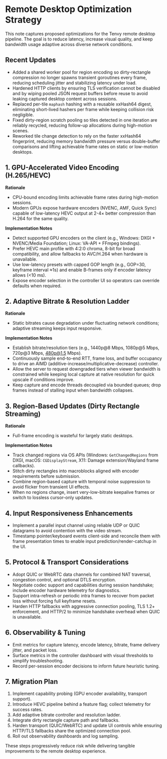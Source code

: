 # Remote Desktop Optimization Strategy

This note captures proposed optimizations for the Tenvy remote desktop pipeline. The goal is to reduce latency, increase visual quality, and keep bandwidth usage adaptive across diverse network conditions.

## Recent Updates

- Added a shared worker pool for region encoding so dirty-rectangle compression no longer spawns transient goroutines every frame, reducing scheduling jitter and stabilizing latency under load.
- Hardened HTTP clients by ensuring TLS verification cannot be disabled and by wiping pooled JSON request buffers before reuse to avoid leaking captured desktop content across sessions.
- Replaced per-tile `maphash` hashing with a reusable xxHash64 digest, eliminating short-lived hashers per frame while keeping collision risk negligible.
- Fixed dirty-region scratch pooling so tiles detected in one iteration are reliably recycled, reducing follow-up allocations during high-motion scenes.
- Reworked tile change detection to rely on the faster xxHash64 fingerprint, reducing memory bandwidth pressure versus double-buffer comparisons and lifting achievable frame rates on static or low-motion desktops.

## 1. GPU-Accelerated Video Encoding (H.265/HEVC)

**Rationale**
- CPU-bound encoding limits achievable frame rates during high-motion sessions.
- Modern GPUs expose hardware encoders (NVENC, AMF, Quick Sync) capable of low-latency HEVC output at 2-4× better compression than H.264 for the same quality.

**Implementation Notes**
- Detect supported GPU encoders on the client (e.g., Windows: DXGI + NVENC/Media Foundation; Linux: VA-API + FFmpeg bindings).
- Prefer HEVC main profile with 4:2:0 chroma, 8-bit for broad compatibility, and allow fallbacks to AVC/H.264 when hardware is unavailable.
- Use low-latency presets with capped GOP length (e.g., GOP=30, keyframe interval ≈1s) and enable B-frames only if encoder latency allows (<10 ms).
- Expose encoder selection in the controller UI so operators can override defaults when required.

## 2. Adaptive Bitrate & Resolution Ladder

**Rationale**
- Static bitrates cause degradation under fluctuating network conditions; adaptive streaming keeps input responsive.

**Implementation Notes**
- Establish bitrate/resolution tiers (e.g., 1440p@8 Mbps, 1080p@5 Mbps, 720p@3 Mbps, 480p@1.5 Mbps).
- Continuously sample end-to-end RTT, frame loss, and buffer occupancy to drive an AIMD (additive-increase/multiplicative-decrease) controller.
- Allow the server to request downgraded tiers when viewer bandwidth is constrained while keeping local capture at native resolution for quick upscale if conditions improve.
- Keep capture and encode threads decoupled via bounded queues; drop frames instead of stalling input when bandwidth collapses.

## 3. Region-Based Updates (Dirty Rectangle Streaming)

**Rationale**
- Full-frame encoding is wasteful for largely static desktops.

**Implementation Notes**
- Track changed regions via OS APIs (Windows: `GetChangedRegions` from DXGI, macOS: `CGDisplayStream`, X11: Damage extension/Wayland frame callbacks).
- Stitch dirty rectangles into macroblocks aligned with encoder requirements before submission.
- Combine region-based capture with temporal noise suppression to avoid flicker from transient UI effects.
- When no regions change, insert very-low-bitrate keepalive frames or switch to lossless cursor-only updates.

## 4. Input Responsiveness Enhancements

- Implement a parallel input channel using reliable UDP or QUIC datagrams to avoid contention with the video stream.
- Timestamp pointer/keyboard events client-side and reconcile them with frame presentation times to enable input prediction/render-catchup in the UI.

## 5. Protocol & Transport Considerations

- Adopt QUIC or WebRTC data channels for combined NAT traversal, congestion control, and optional DTLS encryption.
- Negotiate codec support and capabilities during session handshake; include encoder hardware telemetry for diagnostics.
- Support intra-refresh or periodic intra frames to recover from packet loss without forcing full keyframe resets.
- Harden HTTP fallbacks with aggressive connection pooling, TLS 1.2+ enforcement, and HTTP/2 to minimize handshake overhead when QUIC is unavailable.

## 6. Observability & Tuning

- Emit metrics for capture latency, encode latency, bitrate, frame delivery jitter, and packet loss.
- Surface metrics in the controller dashboard with visual thresholds to simplify troubleshooting.
- Record per-session encoder decisions to inform future heuristic tuning.

## 7. Migration Plan

1. Implement capability probing (GPU encoder availability, transport support).
2. Introduce HEVC pipeline behind a feature flag; collect telemetry for success rates.
3. Add adaptive bitrate controller and resolution ladder.
4. Integrate dirty rectangle capture path and fallbacks.
5. Harden transport (QUIC/WebRTC) and update UI controls while ensuring HTTP/TLS fallbacks share the optimized connection pool.
6. Roll out observability dashboards and log sampling.

These steps progressively reduce risk while delivering tangible improvements to the remote desktop experience.
